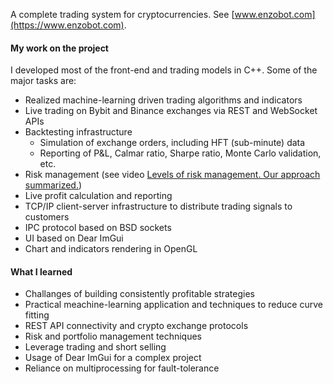 ---
---
A complete trading system for cryptocurrencies. See [www.enzobot.com](https://www.enzobot.com).

#### My work on the project

I developed most of the front-end and trading models in C++. Some of the major tasks are:

- Realized machine-learning driven trading algorithms and indicators
- Live trading on Bybit and Binance exchanges via REST and WebSocket APIs
- Backtesting infrastructure
  - Simulation of exchange orders, including HFT (sub-minute) data
  - Reporting of P&L, Calmar ratio, Sharpe ratio, Monte Carlo validation, etc.
- Risk management (see video [Levels of risk management. Our approach summarized.](https://youtu.be/09yW6IgQkqA))
- Live profit calculation and reporting
- TCP/IP client-server infrastructure to distribute trading signals to customers
- IPC protocol based on BSD sockets
- UI based on Dear ImGui
- Chart and indicators rendering in OpenGL

#### What I learned

- Challanges of building consistently profitable strategies
- Practical meachine-learning application and techniques to reduce curve fitting
- REST API connectivity and crypto exchange protocols
- Risk and portfolio management techniques
- Leverage trading and short selling
- Usage of Dear ImGui for a complex project
- Reliance on multiprocessing for fault-tolerance


